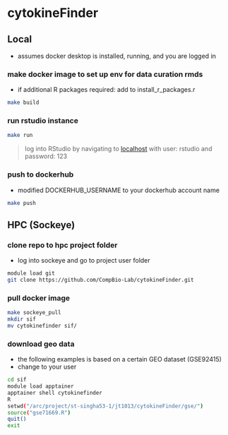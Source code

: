 # cytokineFinder

## Local

- assumes docker desktop is installed, running, and you are logged in

### make docker image to set up env for data curation rmds
- if additional R packages required: add to install_r_packages.r

```bash
make build
```

### run rstudio instance

```bash
make run
```

> log into RStudio by navigating to [localhost](http://localhost:8787/) with user: rstudio and password: 123

### push to dockerhub

- modified DOCKERHUB_USERNAME to your dockerhub account name

```bash
make push
```

## HPC (Sockeye)

### clone repo to hpc project folder
- log into sockeye and go to project user folder

```bash
module load git
git clone https://github.com/CompBio-Lab/cytokineFinder.git
```

### pull docker image

```bash
make sockeye_pull
mkdir sif
mv cytokinefinder sif/
```

### download geo data
* the following examples is based on a certain GEO dataset (GSE92415)
* change to your user

```bash
cd sif
module load apptainer
apptainer shell cytokinefinder
R
setwd("/arc/project/st-singha53-1/jt1013/cytokineFinder/gse/")
source("gse71669.R")
quit()
exit
```
